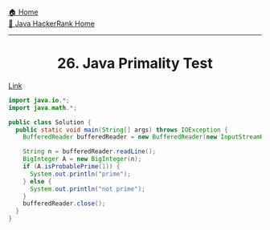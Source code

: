 [🏠 Home](../../../../README.md) <br/>
[🍵 Java HackerRank Home](../Java-HackerRank.md)

<hr/>

<h1 style="text-align: center">26. Java Primality Test</h1>

[Link](https://www.hackerrank.com/challenges/java-primality-test/problem)

```java
import java.io.*;
import java.math.*;

public class Solution {
  public static void main(String[] args) throws IOException {
    BufferedReader bufferedReader = new BufferedReader(new InputStreamReader(System.in));

    String n = bufferedReader.readLine();
    BigInteger A = new BigInteger(n);
    if (A.isProbablePrime(1)) {
      System.out.println("prime");
    } else {
      System.out.println("not prime");
    }
    bufferedReader.close();
  }
}

```
